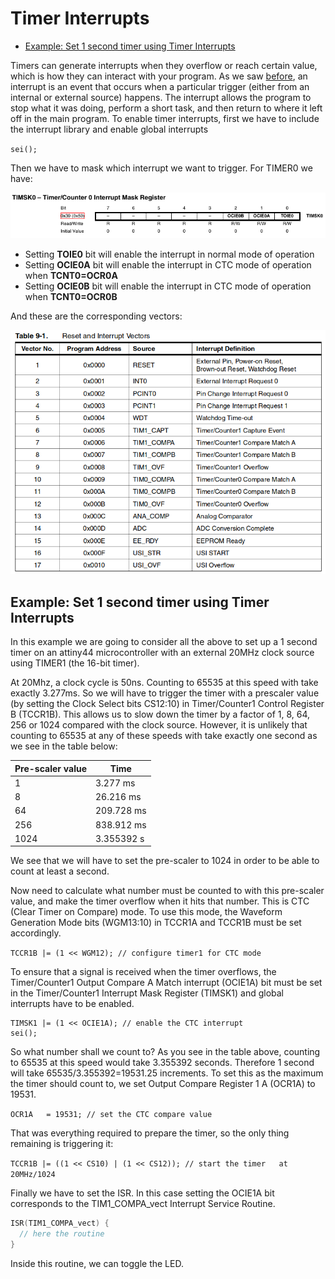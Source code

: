 # Timer Interrupts

* [Example: Set 1 second timer using Timer Interrupts](#example-set-1-second-timer-using-timer-interrupts)

Timers can generate interrupts when they overflow or reach certain value, which is how they can interact with your program. As we saw [before](interrupts.md), an interrupt is an event that occurs when a particular trigger (either from an internal or external source) happens. The interrupt allows the program to stop what it was doing, perform a short task, and then return to where it left off in the main program. To enable timer interrupts, first we have to include the interrupt library and enable global interrupts

`sei();`

Then we have to mask which interrupt we want to trigger. For TIMER0 we have:

![](img/timercounter/timsk0.png)

* Setting **TOIE0** bit will enable the interrupt in normal mode of operation
* Setting **OCIE0A** bit will enable the interrupt in CTC mode of operation when **TCNT0=OCR0A**
* Setting **OCIE0B** bit will enable the interrupt in CTC mode of operation when **TCNT0=OCR0B**

And these are the corresponding vectors:

![](img/interrupts/vectors.png)

## Example: Set 1 second timer using Timer Interrupts
In this example we are going to consider all the above to set up a 1 second timer on an attiny44 microcontroller with an external 20MHz clock source using TIMER1 (the 16-bit timer).

At 20Mhz, a clock cycle is 50ns. Counting to 65535 at this speed with take exactly 3.277ms. So we will have to trigger the timer with a prescaler value (by setting the Clock Select bits CS12:10) in Timer/Counter1 Control Register B (TCCR1B). This allows us to slow down the timer by a factor of 1, 8, 64, 256 or 1024 compared with the clock source. However, it is unlikely that counting to 65535 at any of these speeds with take exactly one second as we see in the table below:

| Pre-scaler value | Time       |
| ---------------- | ---------- |
| 1                | 3.277 ms   |
| 8                | 26.216 ms  |
| 64               | 209.728 ms |
| 256              | 838.912 ms |
| 1024             | 3.355392 s |

We see that we will have to set the pre-scaler to 1024 in order to be able to count at least a second.

Now need to calculate what number must be counted to with this pre-scaler value, and make the timer overflow when it hits that number. This is CTC (Clear Timer on Compare) mode. To use this mode, the Waveform Generation Mode bits (WGM13:10) in TCCR1A and TCCR1B must be set accordingly.

`TCCR1B |= (1 << WGM12); // configure timer1 for CTC mode`

To ensure that a signal is received when the timer overflows, the Timer/Counter1 Output Compare A Match interrupt (OCIE1A) bit must be set in the Timer/Counter1 Interrupt Mask Register (TIMSK1) and global interrupts have to be enabled.

```
TIMSK1 |= (1 << OCIE1A); // enable the CTC interrupt
sei();
```
So what number shall we count to? As you see in the table above, counting to 65535 at this speed would take 3.355392 seconds. Therefore 1 second will take 65535/3.355392=19531.25 increments. To set this as the maximum the timer should count to, we set Output Compare Register 1 A (OCR1A) to 19531.

`OCR1A   = 19531; // set the CTC compare value`

That was everything required to prepare the timer, so the only thing remaining is triggering it:

`TCCR1B |= ((1 << CS10) | (1 << CS12)); // start the timer   at 20MHz/1024`

Finally we have to set the ISR. In this case setting the OCIE1A bit corresponds to the TIM1_COMPA_vect Interrupt Service Routine.
```C
ISR(TIM1_COMPA_vect) {
  // here the routine
}
```
Inside this routine, we can toggle the LED.
